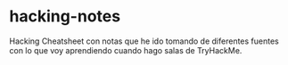 # hacking-notes
Hacking Cheatsheet con notas que he ido tomando de diferentes fuentes con lo que voy aprendiendo cuando hago salas de TryHackMe.
